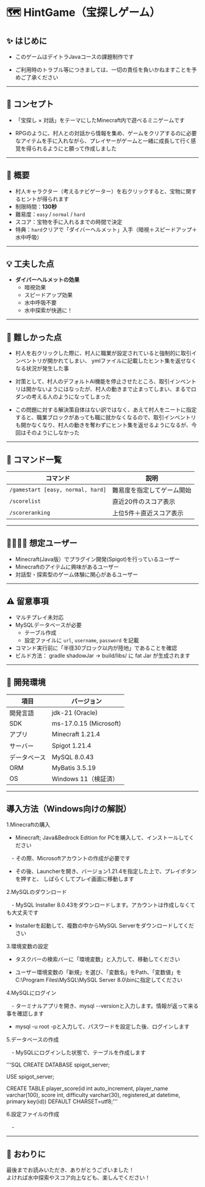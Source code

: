 # 🗺️ HintGame（宝探しゲーム）


## ✨ はじめに


- このゲームはデイトラJavaコースの課題制作です

- ご利用時のトラブル等につきましては、一切の責任を負いかねますことを予めご了承ください

---

## 🎯 コンセプト


- 「宝探し × 対話」をテーマにしたMinecraft内で遊べるミニゲームです

- RPGのように、村人との対話から情報を集め、ゲームをクリアするのに必要なアイテムを手に入れながら、プレイヤーがゲームと一緒に成長して行く感覚を得られるようにと願って作成しました

---

## 📘 概要


- 村人キャラクター（考えるナビゲーター）を右クリックすると、宝物に関するヒントが得られます  
- 制限時間：**130秒**  
- 難易度：`easy` / `normal` / `hard`  
- スコア：宝物を手に入れるまでの時間で決定  
- 特典：`hard`クリアで「ダイバーヘルメット」入手（暗視＋スピードアップ＋水中呼吸）

---


## 💡 工夫した点


- **ダイバーヘルメットの効果**  
  - 暗視効果  
  - スピードアップ効果  
  - 水中呼吸不要  
  - 水中探索が快適に！

---

## 🧩 難しかった点


- 村人を右クリックした際に、村人に職業が設定されていると強制的に取引インベントリが開かれてしまい、
  ymlファイルに記載したヒント集を返せなくなる状況が発生した事

- 対策として、村人のデフォルトAI機能を停止させたところ、取引インベントリは開かないようにはなったが、村人の動きまで止まってしまい、まるでロダンの考える人のようになってしまった

- この問題に対する解決策自体はない訳ではなく、あえて村人をニートに指定すると、職業ブロックがあっても職に就かなくなるので、取引インベントリも開かなくなり、村人の動きを奪わずにヒント集を返せるようになるが、今回はそのようにしなかった

---

## 🧵 コマンド一覧


| コマンド | 説明 |
|---------|------|
| `/gamestart [easy, normal, hard]` | 難易度を指定してゲーム開始 |
| `/scorelist` | 直近20件のスコア表示 |
| `/scoreranking` | 上位5件＋直近スコア表示 |

---

## 👨‍👩‍👧‍👦 想定ユーザー


- Minecraft(Java版）でプラグイン開発(Spigot)を行っているユーザー  
- Minecraftのアイテムに興味があるユーザー
- 対話型・探索型のゲーム体験に関心があるユーザー

---

## ⚠️ 留意事項

- マルチプレイ未対応  
- MySQLデータベースが必要  
  - テーブル作成  
  - 設定ファイルに `url`, `username`, `password` を記載  
- コマンド実行前に「半径30ブロック以内が陸地」であることを確認  
- ビルド方法： gradle shadowJar → build/libs/ に fat Jar が生成されます

---

## 🧪 開発環境

| 項目         | バージョン              |
|--------------|--------------------------|
| 開発言語     | jdk-21 (Oracle)          |
| SDK          | ms-17.0.15 (Microsoft)   |
| アプリ       | Minecraft 1.21.4         |
| サーバー     | Spigot 1.21.4            |
| データベース | MySQL 8.0.43             |
| ORM          | MyBatis 3.5.19           |
| OS           | Windows 11（検証済）     |

---

## 導入方法（Windows向けの解説）

1.Minecraftの購入

  - Minecraft; Java&Bedrock Edition for PCを購入して、インストールしてください

　- その際、Microsoftアカウントの作成が必要です

  - その後、Launcherを開き、バージョン1.21.4を指定した上で、プレイボタンを押すと、
    しばらくしてプレイ画面に移動します

2.MySQLのダウンロード

　- MySQL Installer 8.0.43をダウンロードします。アカウントは作成しなくても大丈夫です

  - Installerを起動して、複数の中からMySQL Serverをダウンロードしてください

3.環境変数の設定

  - タスクバーの検索バーに「環境変数」と入力して、移動してください
    
  - ユーザー環境変数の「新規」を選び、「変数名」をPath、「変数値」を
    C:\Program Files\MySQL\MySQL Server 8.0\binに指定してください

4.MySQLにログイン

　- ターミナルアプリを開き、mysql --versionと入力します。情報が返って来る事を確認します

  - mysql -u root -pと入力して、パスワードを設定した後、ログインします

5.データベースの作成

　- MySQLにログインした状態で、テーブルを作成します

  '''SQL
  CREATE DATABASE spigot_server;

  USE spigot_server;

  CREATE TABLE player_score(id int auto_increment, player_name varchar(100), 
  score int, difficulty varchar(30), registered_at datetime, primary key(id)) 
  DEFAULT CHARSET=utf8;'''

6.設定ファイルの作成

　- 


---

## 🙏 おわりに

最後までお読みいただき、ありがとうございました！  
よければ水中探索やスコア向上なども、楽しんでください！

